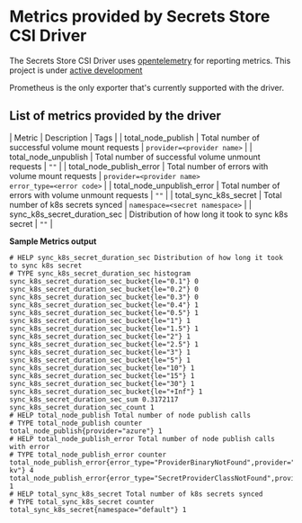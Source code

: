 # Metrics provided by Secrets Store CSI Driver

The Secrets Store CSI Driver uses [opentelemetry](https://opentelemetry.io/) for reporting metrics. This project is under [active development](https://github.com/open-telemetry/opentelemetry-go#release-schedule)

Prometheus is the only exporter that's currently supported with the driver.

## List of metrics provided by the driver

| Metric | Description | Tags |
| total_node_publish | Total number of successful volume mount requests | `provider=<provider name>` |
| total_node_unpublish | Total number of successful volume unmount requests | `""` |
| total_node_publish_error | Total number of errors with volume mount requests | `provider=<provider name>`<br>`error_type=<error code>` |
| total_node_unpublish_error | Total number of errors with volume unmount requests | `""` |
| total_sync_k8s_secret | Total number of k8s secrets synced | `namespace=<secret namespace>` |
| sync_k8s_secret_duration_sec | Distribution of how long it took to sync k8s secret | `""` |

**Sample Metrics output**

```shell
# HELP sync_k8s_secret_duration_sec Distribution of how long it took to sync k8s secret
# TYPE sync_k8s_secret_duration_sec histogram
sync_k8s_secret_duration_sec_bucket{le="0.1"} 0
sync_k8s_secret_duration_sec_bucket{le="0.2"} 0
sync_k8s_secret_duration_sec_bucket{le="0.3"} 0
sync_k8s_secret_duration_sec_bucket{le="0.4"} 1
sync_k8s_secret_duration_sec_bucket{le="0.5"} 1
sync_k8s_secret_duration_sec_bucket{le="1"} 1
sync_k8s_secret_duration_sec_bucket{le="1.5"} 1
sync_k8s_secret_duration_sec_bucket{le="2"} 1
sync_k8s_secret_duration_sec_bucket{le="2.5"} 1
sync_k8s_secret_duration_sec_bucket{le="3"} 1
sync_k8s_secret_duration_sec_bucket{le="5"} 1
sync_k8s_secret_duration_sec_bucket{le="10"} 1
sync_k8s_secret_duration_sec_bucket{le="15"} 1
sync_k8s_secret_duration_sec_bucket{le="30"} 1
sync_k8s_secret_duration_sec_bucket{le="+Inf"} 1
sync_k8s_secret_duration_sec_sum 0.3172117
sync_k8s_secret_duration_sec_count 1
# HELP total_node_publish Total number of node publish calls
# TYPE total_node_publish counter
total_node_publish{provider="azure"} 1
# HELP total_node_publish_error Total number of node publish calls with error
# TYPE total_node_publish_error counter
total_node_publish_error{error_type="ProviderBinaryNotFound",provider="azure-kv"} 4
total_node_publish_error{error_type="SecretProviderClassNotFound",provider=""} 1
# HELP total_sync_k8s_secret Total number of k8s secrets synced
# TYPE total_sync_k8s_secret counter
total_sync_k8s_secret{namespace="default"} 1
```
